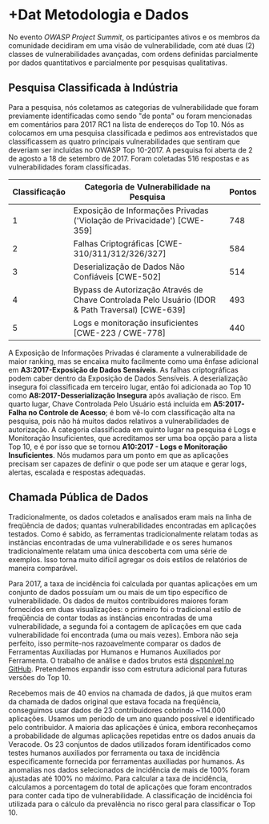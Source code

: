 # +Dat Metodologia e Dados

No evento *OWASP Project Summit*, os participantes ativos e os membros da comunidade decidiram em uma visão de vulnerabilidade, com até duas (2) classes de vulnerabilidades avançadas, com ordens definidas parcialmente por dados quantitativos e parcialmente por pesquisas qualitativas.

## Pesquisa Classificada à Indústria

Para a pesquisa, nós coletamos as categorias de vulnerabilidade que foram previamente identificadas como sendo "de ponta" ou foram mencionadas em comentários para 2017 RC1 na lista de endereços do Top 10. Nós as colocamos em uma pesquisa classificada e pedimos aos entrevistados que classificassem as quatro principais vulnerabilidades que sentiram que deveriam ser incluídas no OWASP Top 10-2017. A pesquisa foi aberta de 2 de agosto a 18 de setembro de 2017. Foram coletadas 516 respostas e as vulnerabilidades foram classificadas.

| Classificação | Categoria de Vulnerabilidade na Pesquisa | Pontos |
| -- | -- | -- |
| 1 | Exposição de Informações Privadas ('Violação de Privacidade') [CWE-359] | 748 |
| 2 | Falhas Criptográficas [CWE-310/311/312/326/327] | 584 |
| 3 | Deserialização de Dados Não Confiáveis [CWE-502] | 514 |
| 4 | Bypass de Autorização Através de Chave Controlada Pelo Usuário (IDOR & Path Traversal) [CWE-639] | 493 |
| 5 | Logs e monitoração insuficientes [CWE-223 / CWE-778] | 440 |

A Exposição de Informações Privadas é claramente a vulnerabilidade de maior ranking, mas se encaixa muito facilmente como uma ênfase adicional em **A3:2017-Exposição de Dados Sensíveis**. As falhas criptográficas podem caber dentro da Exposição de Dados Sensíveis. A deserialização insegura foi classificada em terceiro lugar, então foi adicionada ao Top 10 como **A8:2017-Desserialização Insegura** após avaliação de risco. Em quarto lugar, Chave Controlada Pelo Usuário está incluída em **A5:2017-Falha no Controle de Acesso**; é bom vê-lo com classificação alta na pesquisa, pois não há muitos dados relativos a vulnerabilidades de autorização. A categoria classificada em quinto lugar na pesquisa é Logs e Monitoração Insuficientes, que acreditamos ser uma boa opção para a lista Top 10, e é por isso que se tornou **A10:2017 - Logs e Monitoração Insuficientes**. Nós mudamos para um ponto em que as aplicações precisam ser capazes de definir o que pode ser um ataque e gerar logs, alertas, escalada e respostas adequadas.

## Chamada Pública de Dados

Tradicionalmente, os dados coletados e analisados eram mais na linha de freqüência de dados; quantas vulnerabilidades encontradas em aplicações testados. Como é sabido, as ferramentas tradicionalmente relatam todas as instâncias encontradas de uma vulnerabilidade e os seres humanos tradicionalmente relatam uma única descoberta com uma série de exemplos. Isso torna muito difícil agregar os dois estilos de relatórios de maneira comparável.

Para 2017, a taxa de incidência foi calculada por quantas aplicações em um conjunto de dados possuíam um ou mais de um tipo específico de vulnerabilidade. Os dados de muitos contribuidores maiores foram fornecidos em duas visualizações: o primeiro foi o tradicional estilo de freqüência de contar todas as instâncias encontradas de uma vulnerabilidade, a segunda foi a contagem de aplicações em que cada vulnerabilidade foi encontrada (uma ou mais vezes). Embora não seja perfeito, isso permite-nos razoavelmente comparar os dados de Ferramentas Auxiliadas por Humanos e Humanos Auxiliados por Ferramenta. O trabalho de análise e dados brutos está [disponível no GitHub](https://github.com/OWASP/Top10/tree/master/2017/datacall). Pretendemos expandir isso com estrutura adicional para futuras versões do Top 10.

Recebemos mais de 40 envios na chamada de dados, já que muitos eram da chamada de dados original que estava focada na freqüência, conseguimos usar dados de 23 contribuidores cobrindo ~114.000 aplicações. Usamos um período de um ano quando possível e identificado pelo contribuidor. A maioria das aplicações é única, embora reconheçamos a probabilidade de algumas aplicações repetidas entre os dados anuais da Veracode. Os 23 conjuntos de dados utilizados foram identificados como testes humanos auxiliados por ferramenta ou taxa de incidência especificamente fornecida por ferramentas auxiliadas por humanos. As anomalias nos dados selecionados de incidência de mais de 100% foram ajustadas até 100% no máximo. Para calcular a taxa de incidência, calculamos a porcentagem do total de aplicações que foram encontrados para conter cada tipo de vulnerabilidade. A classificação de incidência foi utilizada para o cálculo da prevalência no risco geral para classificar o Top 10.

